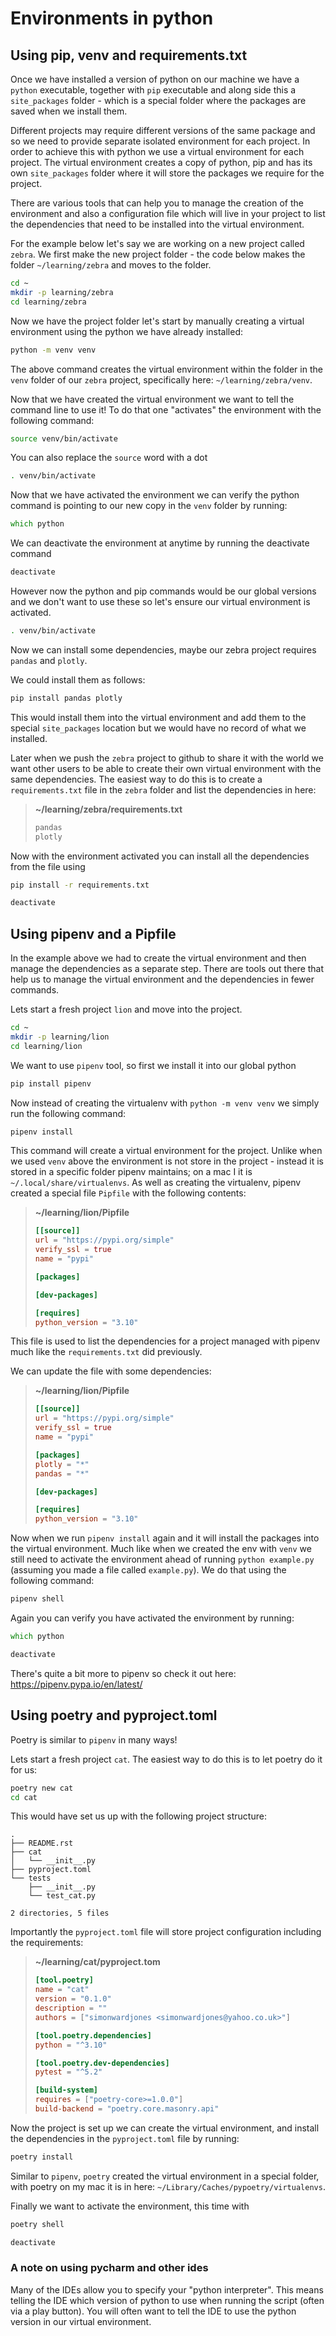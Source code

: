 # Environments in python

## Using pip, venv and requirements.txt

Once we have installed a version of python on our machine we have a `python` executable, together with `pip` executable and along side this a `site_packages` folder - which is a special folder where the packages are saved when we install them.

Different projects may require different versions of the same package and so we need to provide separate isolated environment for each project. In order to achieve this with python we use a virtual environment for each project. The virtual environment creates a copy of python, pip and has its own `site_packages` folder where it will store the packages we require for the project.

There are various tools that can help you to manage the creation of the environment and also a configuration file which will live in your project to list the dependencies that need to be installed into the virtual environment.

For the example below let's say we are working on a new project called `zebra`. We first make the new project folder - the code below makes the folder `~/learning/zebra` and moves to the folder.

```zsh
cd ~
mkdir -p learning/zebra
cd learning/zebra
```

Now we have the project folder let's start by manually creating a virtual environment using the python we have already installed:

```bash
python -m venv venv
```

The above command creates the virtual environment within the folder in the `venv` folder of our `zebra` project, specifically here:  `~/learning/zebra/venv`.

Now that we have created the virtual environment we want to tell the command line to use it! To do that one "activates" the environment with the following command:

```zsh
source venv/bin/activate
```

You can also replace the `source` word with a dot
```zsh
. venv/bin/activate
```

Now that we have activated the environment we can verify the python command is pointing to our new copy in the `venv` folder by running:

```zsh
which python
```

We can deactivate the environment at anytime by running the deactivate command

```zsh
deactivate
```

However now the python and pip commands would be our global versions and we don't want to use these so let's ensure our virtual environment is activated.

```zsh
. venv/bin/activate
```

Now we can install some dependencies, maybe our zebra project requires `pandas` and `plotly`.

We could install them as follows:
```zsh
pip install pandas plotly
```

This would install them into the virtual environment and add them to the special `site_packages` location but we would have no record of what we installed.

Later when we push the `zebra` project to github to share it with the world we want other users to be able to create their own virtual environment with the same dependencies. The easiest way to do this is to create a `requirements.txt` file in the `zebra` folder and list the dependencies in here:

> **~/learning/zebra/requirements.txt**
> ```txt
> pandas
> plotly
> ```

Now with the environment activated you can install all the dependencies from the file using

```zsh
pip install -r requirements.txt
```

```zsh
deactivate
```

## Using pipenv and a Pipfile

In the example above we had to create the virtual environment and then manage the dependencies as a separate step. There are tools out there that help us to manage the virtual environment and the dependencies in fewer commands.

Lets start a fresh project `lion` and move into the project.

```zsh
cd ~
mkdir -p learning/lion
cd learning/lion
```

We want to use `pipenv` tool, so first we install it into our global python
```zsh
pip install pipenv
```

Now instead of creating the virtualenv with `python -m venv venv` we simply run the following command:

```zsh
pipenv install
```

This command will create a virtual environment for the project. Unlike when we used `venv` above the environment is not store in the project - instead it is stored in a specific folder pipenv maintains; on a mac I it is `~/.local/share/virtualenvs`. As well as creating the virtualenv, pipenv created a special file `Pipfile` with the following contents:

> **~/learning/lion/Pipfile**
> ```toml
> [[source]]
> url = "https://pypi.org/simple"
> verify_ssl = true
> name = "pypi"
> 
> [packages]
> 
> [dev-packages]
> 
> [requires]
> python_version = "3.10"
> ```

This file is used to list the dependencies for a project managed with pipenv much like the `requirements.txt` did previously.

We can update the file with some dependencies:

> **~/learning/lion/Pipfile**
> ```toml
> [[source]]
> url = "https://pypi.org/simple"
> verify_ssl = true
> name = "pypi"
> 
> [packages]
> plotly = "*"
> pandas = "*"
> 
> [dev-packages]
> 
> [requires]
> python_version = "3.10"
> ```

Now when we run `pipenv install` again and it will install the packages into the virtual environment. Much like when we created the env with `venv` we still need to activate the environment ahead of running `python example.py` (assuming you made a file called `example.py`). We do that using the following command:

```zsh
pipenv shell
```

Again you can verify you have activated the environment by running:
```zsh
which python
```

```zsh
deactivate
```

There's quite a bit more to pipenv so check it out here: https://pipenv.pypa.io/en/latest/

## Using poetry and pyproject.toml

Poetry is similar to `pipenv` in many ways!

Lets start a fresh project `cat`. The easiest way to do this is to let poetry do it for us:

```zsh
poetry new cat
cd cat
```

This would have set us up with the following project structure:
```
.
├── README.rst
├── cat
│   └── __init__.py
├── pyproject.toml
└── tests
    ├── __init__.py
    └── test_cat.py

2 directories, 5 files
```

Importantly the `pyproject.toml` file will store project configuration including the requirements:

> **~/learning/cat/pyproject.tom**
> ```toml
> [tool.poetry]
> name = "cat"
> version = "0.1.0"
> description = ""
> authors = ["simonwardjones <simonwardjones@yahoo.co.uk>"]
> 
> [tool.poetry.dependencies]
> python = "^3.10"
> 
> [tool.poetry.dev-dependencies]
> pytest = "^5.2"
> 
> [build-system]
> requires = ["poetry-core>=1.0.0"]
> build-backend = "poetry.core.masonry.api"
> 
> ```

Now the project is set up we can create the virtual environment, and install the dependencies in the `pyproject.toml` file by running:

```zsh
poetry install
```

Similar to `pipenv`, `poetry` created the virtual environment in a special folder, with poetry on my mac it is in here: `~/Library/Caches/pypoetry/virtualenvs`.

Finally we want to activate the environment, this time with
```zsh
poetry shell
```

```zsh
deactivate
```



### A note on using pycharm and other ides

Many of the IDEs allow you to specify your "python interpreter". This means telling the IDE which version of python to use when running the script (often via a play button). You will often want to tell the IDE to use the python version in our virtual environment.